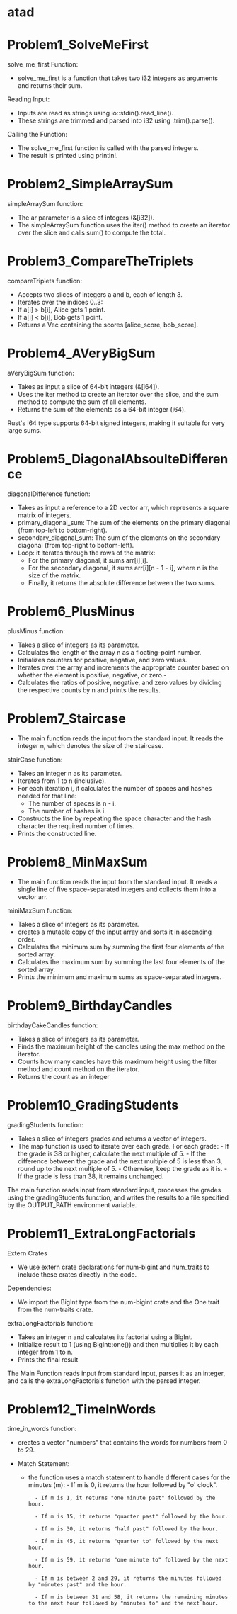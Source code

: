 # atad

# Problem1_SolveMeFirst

solve_me_first Function:

- solve_me_first is a function that takes two i32 integers as arguments and returns their sum.

Reading Input:

- Inputs are read as strings using io::stdin().read_line().
- These strings are trimmed and parsed into i32 using .trim().parse().

Calling the Function:

- The solve_me_first function is called with the parsed integers.
- The result is printed using println!.

# Problem2_SimpleArraySum

simpleArraySum function:

- The ar parameter is a slice of integers (&[i32]).
- The simpleArraySum function uses the iter() method to create an iterator over the slice and calls sum() to compute the total.

# Problem3_CompareTheTriplets

compareTriplets function:

- Accepts two slices of integers a and b, each of length 3.
- Iterates over the indices 0..3:
- If a[i] > b[i], Alice gets 1 point.
- If a[i] < b[i], Bob gets 1 point.
- Returns a Vec<i32> containing the scores [alice_score, bob_score].

# Problem4_AVeryBigSum

aVeryBigSum function:

- Takes as input a slice of 64-bit integers (&[i64]).
- Uses the iter method to create an iterator over the slice, and the sum method to compute the sum of all elements.
- Returns the sum of the elements as a 64-bit integer (i64).

Rust's i64 type supports 64-bit signed integers, making it suitable for very large sums.

# Problem5_DiagonalAbsoulteDifference

diagonalDifference function:

- Takes as input a reference to a 2D vector arr, which represents a square matrix of integers.
- primary_diagonal_sum: The sum of the elements on the primary diagonal (from top-left to bottom-right).
- secondary_diagonal_sum: The sum of the elements on the secondary diagonal (from top-right to bottom-left).
- Loop: it iterates through the rows of the matrix:
  - For the primary diagonal, it sums arr[i][i].
  - For the secondary diagonal, it sums arr[i][n - 1 - i], where n is the size of the matrix.
  - Finally, it returns the absolute difference between the two sums.

# Problem6_PlusMinus

plusMinus function:

- Takes a slice of integers as its parameter.
- Calculates the length of the array n as a floating-point number.
- Initializes counters for positive, negative, and zero values.
- Iterates over the array and increments the appropriate counter based on whether the element is positive, negative, or zero.-
- Calculates the ratios of positive, negative, and zero values by dividing the respective counts by n and prints the results.

# Problem7_Staircase

- The main function reads the input from the standard input. It reads the integer n, which denotes the size of the staircase.

stairCase function:

- Takes an integer n as its parameter.
- Iterates from 1 to n (inclusive).
- For each iteration i, it calculates the number of spaces and hashes needed for that line:
  - The number of spaces is n - i.
  - The number of hashes is i.
- Constructs the line by repeating the space character and the hash character the required number of times.
- Prints the constructed line.

# Problem8_MinMaxSum

- The main function reads the input from the standard input. It reads a single line of five space-separated integers and collects them into a vector arr.

miniMaxSum function:

- Takes a slice of integers as its parameter.
- creates a mutable copy of the input array and sorts it in ascending order.
- Calculates the minimum sum by summing the first four elements of the sorted array.
- Calculates the maximum sum by summing the last four elements of the sorted array.
- Prints the minimum and maximum sums as space-separated integers.

# Problem9_BirthdayCandles

birthdayCakeCandles function:

- Takes a slice of integers as its parameter.
- Finds the maximum height of the candles using the max method on the iterator.
- Counts how many candles have this maximum height using the filter method and count method on the iterator.
- Returns the count as an integer

# Problem10_GradingStudents

gradingStudents function:

- Takes a slice of integers grades and returns a vector of integers.
- The map function is used to iterate over each grade. For each grade: - If the grade is 38 or higher, calculate the next multiple of 5. - If the difference between the grade and the next multiple of 5 is less than 3, round up to the next multiple of 5. - Otherwise, keep the grade as it is. - If the grade is less than 38, it remains unchanged.

The main function reads input from standard input, processes the grades using the gradingStudents function, and writes the results to a file specified by the OUTPUT_PATH environment variable.

# Problem11_ExtraLongFactorials

Extern Crates

- We use extern crate declarations for num-bigint and num_traits to include these crates directly in the code.

Dependencies:

- We import the BigInt type from the num-bigint crate and the One trait from the num-traits crate.

extraLongFactorials function:

- Takes an integer n and calculates its factorial using a BigInt.
- Initialize result to 1 (using BigInt::one()) and then multiplies it by each integer from 1 to n.
- Prints the final result

The Main Function reads input from standard input, parses it as an integer, and calls the extraLongFactorials function with the parsed integer.

# Problem12_TimeInWords

time_in_words function:

- creates a vector "numbers" that contains the words for numbers from 0 to 29.
- Match Statement:

  - the function uses a match statement to handle different cases for the minutes (m): - If m is 0, it returns the hour followed by "o' clock".

          - If m is 1, it returns "one minute past" followed by the hour.

          - If m is 15, it returns "quarter past" followed by the hour.

          - If m is 30, it returns "half past" followed by the hour.

          - If m is 45, it returns "quarter to" followed by the next hour.

          - If m is 59, it returns "one minute to" followed by the next hour.

          - If m is between 2 and 29, it returns the minutes followed by "minutes past" and the hour.

          - If m is between 31 and 58, it returns the remaining minutes to the next hour followed by "minutes to" and the next hour.
